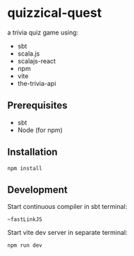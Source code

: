 # quizzical-quest

a trivia quiz game using:
- sbt
- scala.js
- scalajs-react
- npm
- vite
- the-trivia-api

## Prerequisites
- sbt
- Node (for npm)

## Installation
```
npm install
```

## Development
Start continuous compiler in sbt terminal:
```
~fastLinkJS
```
Start vite dev server in separate terminal:
```
npm run dev
```
